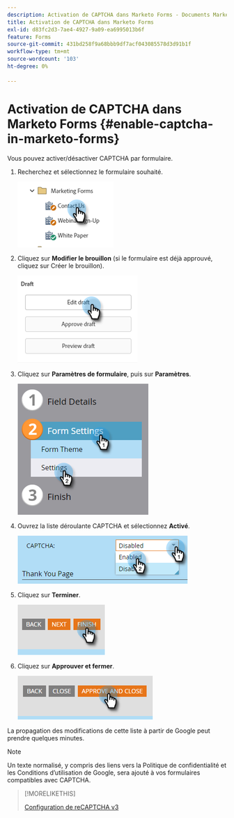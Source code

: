 ```yaml
---
description: Activation de CAPTCHA dans Marketo Forms - Documents Marketo - Documentation du produit
title: Activation de CAPTCHA dans Marketo Forms
exl-id: d83fc2d3-7ae4-4927-9a09-ea6995013b6f
feature: Forms
source-git-commit: 431bd258f9a68bbb9df7acf043085578d3d91b1f
workflow-type: tm+mt
source-wordcount: '103'
ht-degree: 0%

---
```


# Activation de CAPTCHA dans Marketo Forms {#enable-captcha-in-marketo-forms}

Vous pouvez activer/désactiver CAPTCHA par formulaire.

1. Recherchez et sélectionnez le formulaire souhaité.

   ![](assets/enable-captcha-in-marketo-forms-1.png)

1. Cliquez sur **Modifier le brouillon** (si le formulaire est déjà approuvé, cliquez sur Créer le brouillon).

   ![](assets/enable-captcha-in-marketo-forms-2.png)

1. Cliquez sur **Paramètres de formulaire**, puis sur **Paramètres**.

   ![](assets/enable-captcha-in-marketo-forms-3.png)

1. Ouvrez la liste déroulante CAPTCHA et sélectionnez **Activé**.

   ![](assets/enable-captcha-in-marketo-forms-4.png)

1. Cliquez sur **Terminer**.

   ![](assets/enable-captcha-in-marketo-forms-5.png)

1. Cliquez sur **Approuver et fermer**.

   ![](assets/enable-captcha-in-marketo-forms-6.png)

La propagation des modifications de cette liste à partir de Google peut prendre quelques minutes.

>[!NOTE]
>
>Un texte normalisé, y compris des liens vers la Politique de confidentialité et les Conditions d’utilisation de Google, sera ajouté à vos formulaires compatibles avec CAPTCHA.

>[!MORELIKETHIS]
>
>[Configuration de reCAPTCHA v3](/help/marketo/product-docs/demand-generation/forms/using-captcha/setting-up-recaptcha-v3.md)
